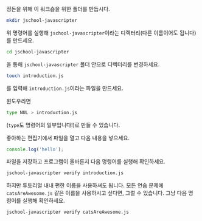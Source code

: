 정돈을 위해 이 워크숍을 위한 폴더를 만듭시다.

```bash
mkdir jschool-javascripter
```

위 명령어를 실행해 `jschool-javascripter`이라는 디렉터리(다른 이름이어도 됩니다)를 만드세요.

```bash
cd jschool-javascripter
```

을 통해 `jschool-javascripter` 폴더 안으로 디렉터리를 변경하세요.

```bash
touch introduction.js
```

를 입력해 `introduction.js`이라는 파일을 만드세요.

윈도우라면

```bash
type NUL > introduction.js
```

(`type`도 명령어의 일부입니다!)로 만들 수 있습니다.

좋아하는 편집기에서 파일을 열고 다음 내용을 넣으세요.

```js
console.log('hello');
```

파일을 저장하고 프로그램이 올바른지 다음 명령어를 실행해 확인하세요.

```bash
jschool-javascripter verify introduction.js
```

하지만 튜토리얼 내내 편한 이름을 사용하셔도 됩니다. 모든 연습 문제에 `catsAreAwesome.js` 같은 이름을 사용하시고 싶다면, 그럴 수 있습니다. 그냥 다음 명령어를 실행해 확인하세요.

```bash
jschool-javascripter verify catsAreAwesome.js
```
